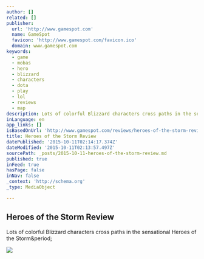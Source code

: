 ```yaml
---
author: []
related: []
publisher:
  url: 'http://www.gamespot.com'
  name: GameSpot
  favicon: 'http://www.gamespot.com/favicon.ico'
  domain: www.gamespot.com
keywords:
  - game
  - mobas
  - hero
  - blizzard
  - characters
  - dota
  - play
  - lol
  - reviews
  - map
description: Lots of colorful Blizzard characters cross paths in the sensational Heroes of the Storm.
inLanguage: en
app_links: []
isBasedOnUrl: 'http://www.gamespot.com/reviews/heroes-of-the-storm-review/1900-6416165/'
title: Heroes of the Storm Review
datePublished: '2015-10-11T02:14:17.374Z'
dateModified: '2015-10-11T02:13:57.497Z'
sourcePath: _posts/2015-10-11-heroes-of-the-storm-review.md
published: true
inFeed: true
hasPage: false
inNav: false
_context: 'http://schema.org'
_type: MediaObject

---
```

<article style=""><h1>Heroes of the Storm Review</h1><p>Lots of colorful Blizzard characters cross paths in the sensational Heroes of the Storm&amp;period;</p><img src="http://static1.gamespot.com/uploads/screen_kubrick/536/5360430/2372652-arthas%2C+witch+doctor%2C+diablo%2C+and+illidan+showcase+some+heroic+abilities.jpg" /></article>